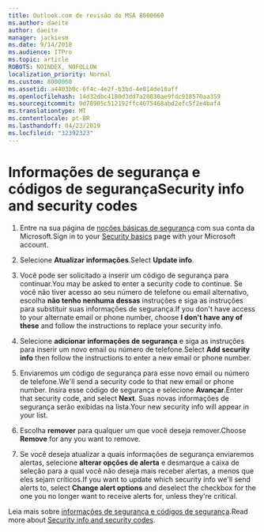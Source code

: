 ```yaml
---
title: Outlook.com de revisão do MSA 8000060
ms.author: daeite
author: daeite
manager: jackiesm
ms.date: 9/14/2018
ms.audience: ITPro
ms.topic: article
ROBOTS: NOINDEX, NOFOLLOW
localization_priority: Normal
ms.custom: 8000060
ms.assetid: a4403b0c-6f4c-4e2f-b3bd-4e814de10aff
ms.openlocfilehash: 14d32dbc4180d3dd7a20830ae9fdc918570aa359
ms.sourcegitcommit: 9d78905c512192ffc4675468abd2efc5f2e4baf4
ms.translationtype: MT
ms.contentlocale: pt-BR
ms.lasthandoff: 04/23/2019
ms.locfileid: "32392323"
---
```

# <a name="security-info-and-security-codes"></a><span data-ttu-id="822e1-102">Informações de segurança e códigos de segurança</span><span class="sxs-lookup"><span data-stu-id="822e1-102">Security info and security codes</span></span>

1. <span data-ttu-id="822e1-103">Entre na sua página de [noções básicas de segurança](https://account.microsoft.com/security) com sua conta da Microsoft.</span><span class="sxs-lookup"><span data-stu-id="822e1-103">Sign in to your [Security basics](https://account.microsoft.com/security) page with your Microsoft account.</span></span> 
    
2. <span data-ttu-id="822e1-104">Selecione **Atualizar informações**.</span><span class="sxs-lookup"><span data-stu-id="822e1-104">Select **Update info**.</span></span> 
    
3. <span data-ttu-id="822e1-105">Você pode ser solicitado a inserir um código de segurança para continuar.</span><span class="sxs-lookup"><span data-stu-id="822e1-105">You may be asked to enter a security code to continue.</span></span> <span data-ttu-id="822e1-106">Se você não tiver acesso ao seu número de telefone ou email alternativo, escolha **não tenho nenhuma dessas** instruções e siga as instruções para substituir suas informações de segurança.</span><span class="sxs-lookup"><span data-stu-id="822e1-106">If you don't have access to your alternate email or phone number, choose **I don't have any of these** and follow the instructions to replace your security info.</span></span> 
    
4. <span data-ttu-id="822e1-107">Selecione **adicionar informações de segurança** e siga as instruções para inserir um novo email ou número de telefone.</span><span class="sxs-lookup"><span data-stu-id="822e1-107">Select **Add security info** then follow the instructions to enter a new email or phone number.</span></span> 
    
5. <span data-ttu-id="822e1-108">Enviaremos um código de segurança para esse novo email ou número de telefone.</span><span class="sxs-lookup"><span data-stu-id="822e1-108">We'll send a security code to that new email or phone number.</span></span> <span data-ttu-id="822e1-109">Insira esse código de segurança e selecione **Avançar**.</span><span class="sxs-lookup"><span data-stu-id="822e1-109">Enter that security code, and select **Next**.</span></span> <span data-ttu-id="822e1-110">Suas novas informações de segurança serão exibidas na lista.</span><span class="sxs-lookup"><span data-stu-id="822e1-110">Your new security info will appear in your list.</span></span> 
    
6. <span data-ttu-id="822e1-111">Escolha **remover** para qualquer um que você deseja remover.</span><span class="sxs-lookup"><span data-stu-id="822e1-111">Choose **Remove** for any you want to remove.</span></span> 
    
7. <span data-ttu-id="822e1-112">Se você deseja atualizar a quais informações de segurança enviaremos alertas, selecione **alterar opções de alerta** e desmarque a caixa de seleção para a qual você não deseja mais receber alertas, a menos que eles sejam críticos.</span><span class="sxs-lookup"><span data-stu-id="822e1-112">If you want to update which security info we'll send alerts to, select **Change alert options** and deselect the checkbox for the one you no longer want to receive alerts for, unless they're critical.</span></span> 
    
<span data-ttu-id="822e1-113">Leia mais sobre [informações de segurança e códigos de segurança](https://support.microsoft.com/help/12428/).</span><span class="sxs-lookup"><span data-stu-id="822e1-113">Read more about [Security info and security codes](https://support.microsoft.com/help/12428/).</span></span>
  

